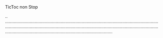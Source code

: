 TicToc non Stop

..
...............................................................................................................................................................................................................................................................................................................................................